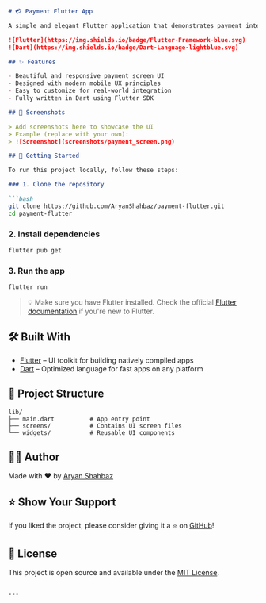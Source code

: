 

```markdown
# 💳 Payment Flutter App

A simple and elegant Flutter application that demonstrates payment interface UI and functionality. Built with 💙 Flutter, this project showcases modern mobile design with a clean and intuitive payment screen layout.

![Flutter](https://img.shields.io/badge/Flutter-Framework-blue.svg)
![Dart](https://img.shields.io/badge/Dart-Language-lightblue.svg)

## ✨ Features

- Beautiful and responsive payment screen UI
- Designed with modern mobile UX principles
- Easy to customize for real-world integration
- Fully written in Dart using Flutter SDK

## 📱 Screenshots

> Add screenshots here to showcase the UI  
> Example (replace with your own):
> ![Screenshot](screenshots/payment_screen.png)

## 🚀 Getting Started

To run this project locally, follow these steps:

### 1. Clone the repository

```bash
git clone https://github.com/AryanShahbaz/payment-flutter.git
cd payment-flutter
```

### 2. Install dependencies

```bash
flutter pub get
```

### 3. Run the app

```bash
flutter run
```

> 💡 Make sure you have Flutter installed. Check the official [Flutter documentation](https://docs.flutter.dev/get-started/install) if you're new to Flutter.

## 🛠️ Built With

- [Flutter](https://flutter.dev/) – UI toolkit for building natively compiled apps
- [Dart](https://dart.dev/) – Optimized language for fast apps on any platform

## 📂 Project Structure

```
lib/
├── main.dart          # App entry point
├── screens/           # Contains UI screen files
└── widgets/           # Reusable UI components
```

## 🙋‍♂️ Author

Made with ❤️ by [Aryan Shahbaz](https://github.com/AryanShahbaz)

## ⭐️ Show Your Support

If you liked the project, please consider giving it a ⭐️ on [GitHub](https://github.com/AryanShahbaz/payment-flutter)!

## 📄 License

This project is open source and available under the [MIT License](LICENSE).
```

---
